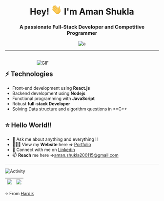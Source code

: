 
<h1 align="center">Hey! <img src="https://github.com/ABSphreak/ABSphreak/blob/master/gifs/Hi.gif" width="35px"> I'm Aman Shukla</h1>
<h3 align="center">A passionate Full-Stack Developer and Competitive Programmer</h3>
<p align="center"> <img src="https://komarev.com/ghpvc/?username=hardikk2002&label=Profile%20views&color=0e75b6&style=flat" alt="a" /> </p>
<hr>
</br>



<img align="right" alt="GIF" src="https://miro.medium.com/max/875/1*Urc28sbnORGOW5oyohQ06g.gif" width="400px" />


## ⚡ Technologies

- Front-end development using **React.js**
- Backend development using **Nodejs**
- Functional programming with **JavaScript**
- Robust **full-stack Developer**
- Solving Data structure and algorithm questions in **C++

## ⭐️ Hello World!! 
- 💬 Ask me about anything and everything !! 
- 👨🏻‍💻 View my **Website** here => <a href="https://aman-shukla.github.io/Protfolio/">Portfolio</a>
- 💬 Connect with me on <a href="https://www.linkedin.com/in/aman-shukla-485661190/">Linkedin</a>
- 📫 **Reach** me here =>aman.shukla200115@gmail.com

<hr>

![Activity](https://activity-graph.herokuapp.com/graph?username=Aman-shukla&theme=xcode)

|<img src="https://github-readme-stats.vercel.app/api?username=hardikk2002&&show_icons=true&count_private=true"/>|<img src="https://github-readme-streak-stats.herokuapp.com/?user=hardikk2002"/>|
|---|---|

⭐️ From [Hardik](https://github.com/Aman-shukla)
